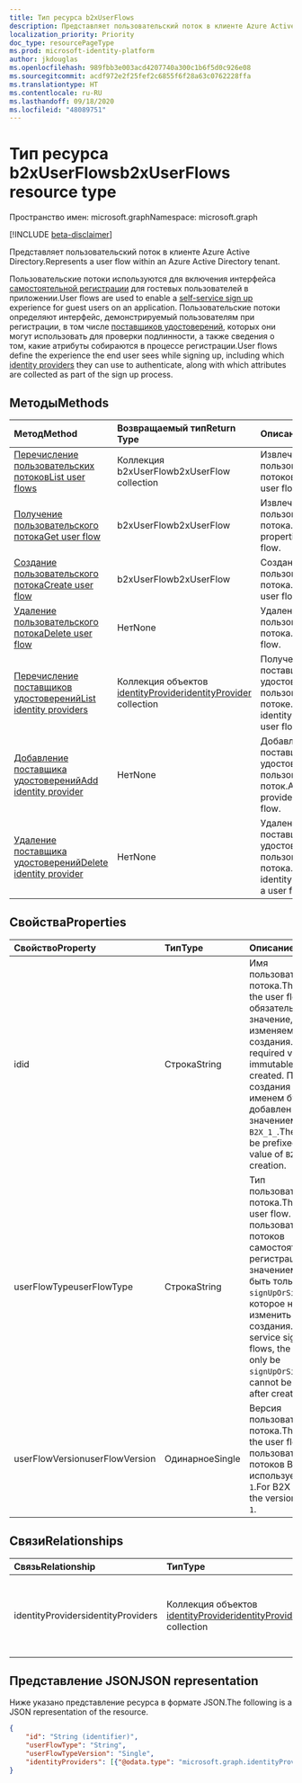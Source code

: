 ```yaml
---
title: Тип ресурса b2xUserFlows
description: Представляет пользовательский поток в клиенте Azure Active Directory.
localization_priority: Priority
doc_type: resourcePageType
ms.prod: microsoft-identity-platform
author: jkdouglas
ms.openlocfilehash: 989fbb3e003acd4207740a300c1b6f5d0c926e08
ms.sourcegitcommit: acdf972e2f25fef2c6855f6f28a63c0762228ffa
ms.translationtype: HT
ms.contentlocale: ru-RU
ms.lasthandoff: 09/18/2020
ms.locfileid: "48089751"
---
```

# <a name="b2xuserflows-resource-type"></a><span data-ttu-id="98c04-103">Тип ресурса b2xUserFlows</span><span class="sxs-lookup"><span data-stu-id="98c04-103">b2xUserFlows resource type</span></span>

<span data-ttu-id="98c04-104">Пространство имен: microsoft.graph</span><span class="sxs-lookup"><span data-stu-id="98c04-104">Namespace: microsoft.graph</span></span>

[!INCLUDE [beta-disclaimer](../../includes/beta-disclaimer.md)]

<span data-ttu-id="98c04-105">Представляет пользовательский поток в клиенте Azure Active Directory.</span><span class="sxs-lookup"><span data-stu-id="98c04-105">Represents a user flow within an Azure Active Directory tenant.</span></span>

<span data-ttu-id="98c04-106">Пользовательские потоки используются для включения интерфейса [самостоятельной регистрации](https://docs.microsoft.com/azure/active-directory/external-identities/self-service-sign-up-overview) для гостевых пользователей в приложении.</span><span class="sxs-lookup"><span data-stu-id="98c04-106">User flows are used to enable a [self-service sign up](https://docs.microsoft.com/azure/active-directory/external-identities/self-service-sign-up-overview) experience for guest users on an application.</span></span> <span data-ttu-id="98c04-107">Пользовательские потоки определяют интерфейс, демонстрируемый пользователям при регистрации, в том числе [поставщиков удостоверений](https://docs.microsoft.com/azure/active-directory/external-identities/identity-providers), которых они могут использовать для проверки подлинности, а также сведения о том, какие атрибуты собираются в процессе регистрации.</span><span class="sxs-lookup"><span data-stu-id="98c04-107">User flows define the experience the end user sees while signing up, including which [identity providers](https://docs.microsoft.com/azure/active-directory/external-identities/identity-providers) they can use to authenticate, along with which attributes are collected as part of the sign up process.</span></span>

## <a name="methods"></a><span data-ttu-id="98c04-108">Методы</span><span class="sxs-lookup"><span data-stu-id="98c04-108">Methods</span></span>

| <span data-ttu-id="98c04-109">Метод</span><span class="sxs-lookup"><span data-stu-id="98c04-109">Method</span></span>       | <span data-ttu-id="98c04-110">Возвращаемый тип</span><span class="sxs-lookup"><span data-stu-id="98c04-110">Return Type</span></span>  |<span data-ttu-id="98c04-111">Описание</span><span class="sxs-lookup"><span data-stu-id="98c04-111">Description</span></span>|
|:---------------|:--------|:----------|
|[<span data-ttu-id="98c04-112">Перечисление пользовательских потоков</span><span class="sxs-lookup"><span data-stu-id="98c04-112">List user flows</span></span>](../api/b2xuserflows-list.md)|<span data-ttu-id="98c04-113">Коллекция b2xUserFlow</span><span class="sxs-lookup"><span data-stu-id="98c04-113">b2xUserFlow collection</span></span>|<span data-ttu-id="98c04-114">Извлечение всех пользовательских потоков.</span><span class="sxs-lookup"><span data-stu-id="98c04-114">Retrieve all user flows.</span></span>|
|[<span data-ttu-id="98c04-115">Получение пользовательского потока</span><span class="sxs-lookup"><span data-stu-id="98c04-115">Get user flow</span></span>](../api/b2xuserflows-get.md)|<span data-ttu-id="98c04-116">b2xUserFlow</span><span class="sxs-lookup"><span data-stu-id="98c04-116">b2xUserFlow</span></span>|<span data-ttu-id="98c04-117">Извлечение свойств пользовательского потока.</span><span class="sxs-lookup"><span data-stu-id="98c04-117">Retrieve properties of a user flow.</span></span>|
|[<span data-ttu-id="98c04-118">Создание пользовательского потока</span><span class="sxs-lookup"><span data-stu-id="98c04-118">Create user flow</span></span>](../api/b2xuserflow-post-b2xuserflows.md)|<span data-ttu-id="98c04-119">b2xUserFlow</span><span class="sxs-lookup"><span data-stu-id="98c04-119">b2xUserFlow</span></span>|<span data-ttu-id="98c04-120">Создание пользовательского потока.</span><span class="sxs-lookup"><span data-stu-id="98c04-120">Create a new user flow.</span></span>|
|[<span data-ttu-id="98c04-121">Удаление пользовательского потока</span><span class="sxs-lookup"><span data-stu-id="98c04-121">Delete user flow</span></span>](../api/b2xuserflows-delete.md)|<span data-ttu-id="98c04-122">Нет</span><span class="sxs-lookup"><span data-stu-id="98c04-122">None</span></span>|<span data-ttu-id="98c04-123">Удаление пользовательского потока.</span><span class="sxs-lookup"><span data-stu-id="98c04-123">Delete a user flow.</span></span>|
|[<span data-ttu-id="98c04-124">Перечисление поставщиков удостоверений</span><span class="sxs-lookup"><span data-stu-id="98c04-124">List identity providers</span></span>](../api/b2xuserflows-list-identityproviders.md)|<span data-ttu-id="98c04-125">Коллекция объектов [identityProvider](../resources/identityProvider.md)</span><span class="sxs-lookup"><span data-stu-id="98c04-125">[identityProvider](../resources/identityProvider.md) collection</span></span>|<span data-ttu-id="98c04-126">Получение всех поставщиков удостоверений в пользовательском потоке.</span><span class="sxs-lookup"><span data-stu-id="98c04-126">Retrieve all identity providers in a user flow.</span></span>|
|[<span data-ttu-id="98c04-127">Добавление поставщика удостоверений</span><span class="sxs-lookup"><span data-stu-id="98c04-127">Add identity provider</span></span>](../api/b2xuserflows-update-identityprovider.md)|<span data-ttu-id="98c04-128">Нет</span><span class="sxs-lookup"><span data-stu-id="98c04-128">None</span></span>|<span data-ttu-id="98c04-129">Добавление поставщика удостоверений в пользовательский поток.</span><span class="sxs-lookup"><span data-stu-id="98c04-129">Add an identity provider to a user flow.</span></span>|
|[<span data-ttu-id="98c04-130">Удаление поставщика удостоверений</span><span class="sxs-lookup"><span data-stu-id="98c04-130">Delete identity provider</span></span>](../api/b2xuserflows-delete-identityprovider.md)|<span data-ttu-id="98c04-131">Нет</span><span class="sxs-lookup"><span data-stu-id="98c04-131">None</span></span>|<span data-ttu-id="98c04-132">Удаление поставщика удостоверений из пользовательского потока.</span><span class="sxs-lookup"><span data-stu-id="98c04-132">Delete an identity provider from a user flow.</span></span>|

## <a name="properties"></a><span data-ttu-id="98c04-133">Свойства</span><span class="sxs-lookup"><span data-stu-id="98c04-133">Properties</span></span>

|<span data-ttu-id="98c04-134">Свойство</span><span class="sxs-lookup"><span data-stu-id="98c04-134">Property</span></span>|<span data-ttu-id="98c04-135">Тип</span><span class="sxs-lookup"><span data-stu-id="98c04-135">Type</span></span>|<span data-ttu-id="98c04-136">Описание</span><span class="sxs-lookup"><span data-stu-id="98c04-136">Description</span></span>|
|:---------------|:--------|:----------|
|<span data-ttu-id="98c04-137">id</span><span class="sxs-lookup"><span data-stu-id="98c04-137">id</span></span>|<span data-ttu-id="98c04-138">Строка</span><span class="sxs-lookup"><span data-stu-id="98c04-138">String</span></span>|<span data-ttu-id="98c04-139">Имя пользовательского потока.</span><span class="sxs-lookup"><span data-stu-id="98c04-139">The name of the user flow.</span></span> <span data-ttu-id="98c04-140">Это обязательное значение, не изменяемое после создания.</span><span class="sxs-lookup"><span data-stu-id="98c04-140">This is a required value and is immutable after it's created.</span></span> <span data-ttu-id="98c04-141">После создания перед именем будет добавлен префикс со значением `B2X_1_`.</span><span class="sxs-lookup"><span data-stu-id="98c04-141">The name will be prefixed with the value of `B2X_1_` after creation.</span></span>|
|<span data-ttu-id="98c04-142">userFlowType</span><span class="sxs-lookup"><span data-stu-id="98c04-142">userFlowType</span></span>|<span data-ttu-id="98c04-143">Строка</span><span class="sxs-lookup"><span data-stu-id="98c04-143">String</span></span>|<span data-ttu-id="98c04-144">Тип пользовательского потока.</span><span class="sxs-lookup"><span data-stu-id="98c04-144">The type of user flow.</span></span> <span data-ttu-id="98c04-145">Для пользовательских потоков самостоятельной регистрации значением может быть только `signUpOrSignIn`, которое нельзя изменить после создания.</span><span class="sxs-lookup"><span data-stu-id="98c04-145">For self-service sign up user flows, the value can only be `signUpOrSignIn` and cannot be modified after creation.</span></span>|
|<span data-ttu-id="98c04-146">userFlowVersion</span><span class="sxs-lookup"><span data-stu-id="98c04-146">userFlowVersion</span></span>|<span data-ttu-id="98c04-147">Одинарное</span><span class="sxs-lookup"><span data-stu-id="98c04-147">Single</span></span>|<span data-ttu-id="98c04-148">Версия пользовательского потока.</span><span class="sxs-lookup"><span data-stu-id="98c04-148">The version of the user flow.</span></span> <span data-ttu-id="98c04-149">Для пользовательских потоков B2X всегда используется версия `1`.</span><span class="sxs-lookup"><span data-stu-id="98c04-149">For B2X user flows, the version is always `1`.</span></span>|

## <a name="relationships"></a><span data-ttu-id="98c04-150">Связи</span><span class="sxs-lookup"><span data-stu-id="98c04-150">Relationships</span></span>

| <span data-ttu-id="98c04-151">Связь</span><span class="sxs-lookup"><span data-stu-id="98c04-151">Relationship</span></span>       | <span data-ttu-id="98c04-152">Тип</span><span class="sxs-lookup"><span data-stu-id="98c04-152">Type</span></span>  |<span data-ttu-id="98c04-153">Описание</span><span class="sxs-lookup"><span data-stu-id="98c04-153">Description</span></span>|
|:---------------|:--------|:----------|
|<span data-ttu-id="98c04-154">identityProviders</span><span class="sxs-lookup"><span data-stu-id="98c04-154">identityProviders</span></span>|<span data-ttu-id="98c04-155">Коллекция объектов [identityProvider](../resources/identityprovider.md)</span><span class="sxs-lookup"><span data-stu-id="98c04-155">[identityProvider](../resources/identityprovider.md) collection</span></span>|<span data-ttu-id="98c04-156">Поставщики удостоверений, включенные в пользовательский поток.</span><span class="sxs-lookup"><span data-stu-id="98c04-156">The identity providers included in the user flow.</span></span>|

## <a name="json-representation"></a><span data-ttu-id="98c04-157">Представление JSON</span><span class="sxs-lookup"><span data-stu-id="98c04-157">JSON representation</span></span>

<span data-ttu-id="98c04-158">Ниже указано представление ресурса в формате JSON.</span><span class="sxs-lookup"><span data-stu-id="98c04-158">The following is a JSON representation of the resource.</span></span>

<!-- {
  "blockType": "resource",
  "@odata.type": "microsoft.graph.b2xIdentityUserFlow",
  "optionalProperties": [],
  "keyProperty": "id"
} -->

```json
{
    "id": "String (identifier)",
    "userFlowType": "String",
    "userFlowTypeVersion": "Single",
    "identityProviders": [{"@odata.type": "microsoft.graph.identityProvider"}]
}
```



